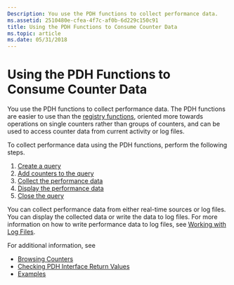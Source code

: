 ```yaml
---
Description: You use the PDH functions to collect performance data.
ms.assetid: 2510480e-cfea-4f7c-af0b-6d229c150c91
title: Using the PDH Functions to Consume Counter Data
ms.topic: article
ms.date: 05/31/2018
---
```


# Using the PDH Functions to Consume Counter Data

You use the PDH functions to collect performance data. The PDH functions are easier to use than the [registry functions](using-the-registry-functions-to-consume-counter-data.md), oriented more towards operations on single counters rather than groups of counters, and can be used to access counter data from current activity or log files.

To collect performance data using the PDH functions, perform the following steps.

1.  [Create a query](creating-a-query.md)
2.  [Add counters to the query](creating-a-query.md)
3.  [Collect the performance data](collecting-performance-data.md)
4.  [Display the performance data](displaying-performance-data.md)
5.  [Close the query](creating-a-query.md)

You can collect performance data from either real-time sources or log files. You can display the collected data or write the data to log files. For more information on how to write performance data to log files, see [Working with Log Files](working-with-log-files.md).

For additional information, see

-   [Browsing Counters](browsing-counters.md)
-   [Checking PDH Interface Return Values](checking-pdh-interface-return-values.md)
-   [Examples](examples.md)

 

 



